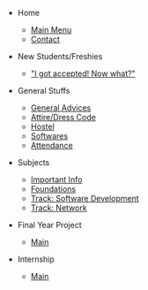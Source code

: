- Home

  - [Main Menu](/)
  - [Contact](/contact.md)

- New Students/Freshies

  - ["I got accepted! Now what?"](/docs/newbie.md)

- General Stuffs

  - [General Advices](/docs/advices-general.md)
  - [Attire/Dress Code](/docs/dress-code.md)
  - [Hostel](/docs/hostel.md)
  - [Softwares](/docs/softwares.md)
  - [Attendance](/docs/attendance.md)

- Subjects

  - [Important Info](/docs/sub-info.md)
  - [Foundations](/docs/sub-foundations.md)
  - [Track: Software Development](/docs/sub-track-software.md)
  - [Track: Network](/docs/sub-track-network.md)

- Final Year Project

  - [Main](/docs/fyp.md)

- Internship

  - [Main](/docs/intern.md)
